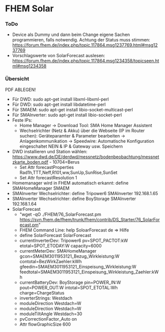 # FHEM Solar

### ToDo

* Device als Dummy und dann beim Change eigene Sachen programmieren, falls notwendig. Achtung der Status muss stimmen: https://forum.fhem.de/index.php/topic,117864.msg1237769.html#msg1237769
* Vorschlagswerte von SolarForecast auslesen: https://forum.fhem.de/index.php/topic,117864.msg1234358/topicseen.html#msg1234358

### Übersicht

PDF ABLEGEN!

* Für DWD: sudo apt-get install libxml-libxml-perl
* Für DWD: sudo apt-get install libdatetime-perl
* Für SMAEM: sudo apt-get install libio-socket-multicast-perl
* Für SMAInverter: sudo apt-get install libio-socket-perl
* Feste IPs:
    * Home Manager -> Download Tool: SMA Home Manager Assistent
    * Wechselrichter (Netz & Akku) über die Webseite (IP im Router suchen): Geräteparamter & Parameter bearbeiten -> Anlagenkommunikation -> Speedwire: Automatische Konfiguration eingeschaltet NEIN & IP & Gateway usw. Speichern
* DWD installieren und Station wählen: https://www.dwd.de/DE/derdwd/messnetz/bodenbeobachtung/messnetzkarte_boden.pdf - 10704=Berus
    * Set Attr forecastProperties Rad1h,TTT,Neff,R101,ww,SunUp,SunRise,SunSet
    * Set Attr forecastResolution 1
* Homemanager wird in FHEM automatisch erkannt: define SMAHomeManager SMAEM
* SMAInverter Wechselrichter: define Tripower6  SMAInverter <Benutzer PW> 192.168.1.65
* SMAInverter Wechselrichter: define BoyStorage  SMAInverter <Benutzer PW> 192.168.1.64
* SolarForecast
    * "wget -qO ./FHEM/76_SolarForecast.pm https://svn.fhem.de/fhem/trunk/fhem/contrib/DS_Starter/76_SolarForecast.pm"
    * FHEM Command Line: help SoloarForecast de => Hilfe
    * define SolarForecast SolarForecast
    * currentInverterDev: Tripower6 pv=SPOT_PACTOT:kW etotal=SPOT_ETODAY:W capacity=6000
    * currentMeterDev: SMAHomeManager gcon=SMAEM3011953121_Bezug_Wirkleistung:W contotal=BezWirkZaehler:kWh gfeedin=SMAEM3011953121_Einspeisung_Wirkleistung:W feedtotal=SMAEM3011953121_Einspeisung_Wirkleistung_Zaehler:kWh
    * currentBatteryDev: BoyStorage pin=POWER_IN:W pout=POWER_OUT:W intotal=SPOT_ETOTAL:Wh charge=ChargeStatus
    * inverterStrings: Westdach
    * moduleDirection Westdach=W
    * moduleDirection Westdach=W
    * moduleTiltAngle Westdach=30
    * pvCorrectionFactor_Auto on
    * Attr flowGraphicSize 600